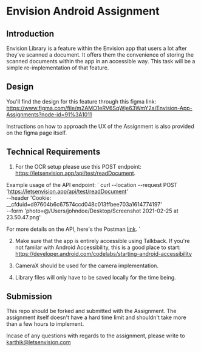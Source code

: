 # Envision Android Assignment

## Introduction


Envision Library is a feature within the Envision app that users a lot after they've scanned a document. It offers them the convenience of storing the scanned documents within the app in an accessible way. This task will be a simple re-implementation of that feature.

## Design


You'll find the design for this feature through this figma link:  https://www.figma.com/file/m2AMO1eRV6SqWje63WmY2a/Envision-App-Assignments?node-id=91%3A1011

Instructions on how to approach the UX of the Assignment is also provided on the figma page itself. 

## Technical Requirements

1. For the OCR setup please use this POST endpoint: https://letsenvision.app/api/test/readDocument. 

Example usage of the API endpoint: 
`
curl --location --request POST 'https://letsenvision.app/api/test/readDocument' \
--header 'Cookie: __cfduid=d97604b6c67574ccd048c013ffbee703a1614774197' \
--form 'photo=@/Users/johndoe/Desktop/Screenshot 2021-02-25 at 23.50.47.png'

For more details on the API, here's the Postman [link](https://www.getpostman.com/collections/771c175ea7a0e2db34b9). 
`

2. Make sure that the app is entirely accessible using Talkback. If you're not familar with Android Accessibility, this is a good place to start: https://developer.android.com/codelabs/starting-android-accessibility

3. CameraX should be used for the camera implementation. 

4. Library files will only have to be saved locally for the time being. 

## Submission

This repo should be forked and submitted with the Assignment. The assignment itself doesn't have a hard time limit and shouldn't take more than a few hours to implement. 

Incase of any questions with regards to the assignment, please write to karthik@letsenvision.com 



